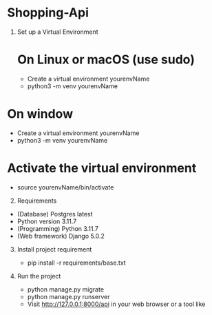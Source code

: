 # Shopping-Api


1. Set up a Virtual Environment
   # On Linux or macOS (use sudo)
    - Create a virtual environment yourenvName
    - python3 -m venv yourenvName
  # On window
   - Create a virtual environment yourenvName
   - python3 -m venv yourenvName

  # Activate the virtual environment
   - source yourenvName/bin/activate

2. Requirements
- (Database) Postgres latest
- Python version 3.11.7
- (Programming) Python 3.11.7
- (Web framework) Django 5.0.2

3. Install project requirement
   - pip install -r requirements/base.txt
     
4. Run the project
   - python manage.py migrate
   - python manage.py runserver
   - Visit http://127.0.0.1:8000/api in your web browser or a tool like 
  
